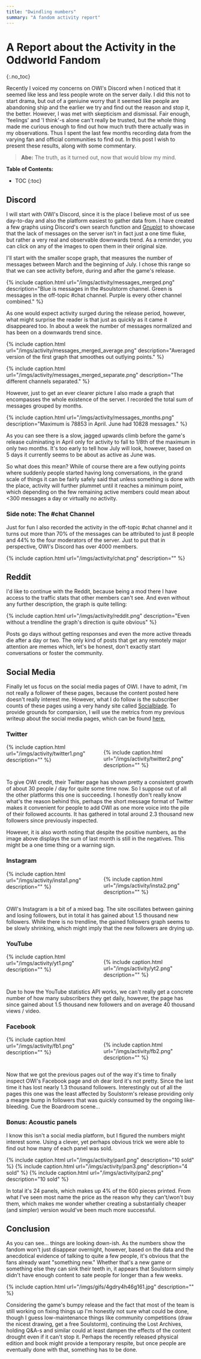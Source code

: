 ```yaml
---
title: "Dwindling numbers"
summary: "A fandom activity report"
---
```


# A Report about the Activity in the Oddworld Fandom
{:.no_toc}

Recently I voiced my concerns on OWI's Discord when I noticed that it seemed like less and less
people wrote on the server daily. I did this not to start drama, but out of a geniuine worry that it
seemed like people are abandoning ship and the earlier we try and find out the reason and stop it,
the better. However, I was met with skepticism and dismissal. Fair enough, 'feelings' and 'I
think'-s alone can't really be trusted, but the whole thing made me curious enough to find out how
much truth there actually was in my observations. Thus I spent the last few months recording data
from the varying fan and official communities to find out. In this post I wish to present these
results, along with some commentary.

> **Abe:** The truth, as it turned out, now that would blow my mind.

**Table of Contents:**
* TOC
{:toc}

## Discord

I will start with OWI's Discord, since it is the place I believe most of us see day-to-day and also
the platform easiest to gather data from. I have created a few graphs using Discord's own search
function and [Gnuplot](https://gnuplot.sourceforge.net/) to showcase that the lack of messages on
the server isn't in fact just a one time fluke, but rather a very real and observable downwards
trend. As a reminder, you can click on any of the images to open them in their original size.

I'll start with the smaller scope graph, that measures the number of messages between March and the
beginning of July. I chose this range so that we can see activity before, during and after the
game's release.

{% include caption.html url="/imgs/activity/messages_merged.png" description="Blue is messages in
the #soulstorm channel. Green is messages in the off-topic #chat channel. Purple is every other
channel combined." %}

As one would expect activity surged during the release period, however, what might surprise the
reader is that just as quickly as it came it disappeared too. In about a week the number of messages
normalized and has been on a downwards trend since.

{% include caption.html url="/imgs/activity/messages_merged_average.png" description="Averaged
version of the first graph that smoothes out outlying points." %}

{% include caption.html url="/imgs/activity/messages_merged_separate.png" description="The different
channels separated." %}

However, just to get an ever clearer picture I also made a graph that encompasses the whole
existence of the server. I recorded the total sum of messages grouped by months.

{% include caption.html url="/imgs/activity/messages_months.png" description="Maximum is 78853 in
April. June had 10828 messages." %}

As you can see there is a slow, jagged upwards climb before the game's release culminating in April
only for activity to fall to 1/8th of the maximum in only two months. It's too early to tell how
July will look, however, based on 5 days it currently seems to be about as active as June was.

So what does this mean? While of course there are a few outlying points where suddenly people
started having long conversations, in the grand scale of things it can be fairly safely said that
unless something is done with the place, activity will further plummet until it reaches a minimum
point, which depending on the few remaining active members could mean about <300 messages a day or
virtually no activity.

### Side note: The #chat Channel

Just for fun I also recorded the activity in the off-topic #chat channel and it turns out more than
70% of the messages can be attributed to just 8 people and 44% to the four moderators of the server.
Just to put that in perspective, OWI's Discord has over 4000 members.

{% include caption.html url="/imgs/activity/chat.png" description="" %}

## Reddit

I'd like to continue with the Reddit, because being a mod there I have access to the traffic stats
that other members can't see. And even without any further description, the graph is quite telling:

{% include caption.html url="/imgs/activity/reddit.png" description="Even without a trendline the
graph's direction is quite obvious" %}

Posts go days without getting responses and even the more active threads die after a day or two. The
only kind of posts that get any remotely major attention are memes which, let's be honest, don't
exactly start conversations or foster the community.

## Social Media

Finally let us focus on the social media pages of OWI. I have to admit, I'm not really a follower of
these pages, because the content posted here doesn't really interest me. However, what I do follow
is the subscriber counts of these pages using a very handy site called
[Socialblade](https://socialblade.com). To provide grounds for comparsion, I will use the metrics
from my previous writeup about the social media pages, which can be found [here.](/tendays)

### Twitter

<style>

.stats {
	display: flex;
	flex-direction: row;
	justify-content: space-evenly;
	grid-gap: 1rem;
}

</style>

<div class="stats">
{% include caption.html url="/imgs/activity/twitter1.png" description="" %}

{% include caption.html url="/imgs/activity/twitter2.png" description="" %}
</div>


To give OWI credit, their Twitter page has shown pretty a consistent growth of about 30 people / day
for quite some time now. So I suppose out of all the other platforms this one is succeeding. I
honestly don't really know what's the reason behind this, perhaps the short message format of
Twitter makes it convenient for people to add OWI as one more voice into the pile of their followed
accounts. It has gathered in total around 2.3 thousand new followers since previously inspected.

However, it is also worth noting that despite the positive numbers, as the image above displays the
sum of last month is still in the negatives. This might be a one time thing or a warning sign.

### Instagram

<div class="stats">
{% include caption.html url="/imgs/activity/insta1.png" description="" %}

{% include caption.html url="/imgs/activity/insta2.png" description="" %}
</div>

OWI's Instagram is a bit of a mixed bag. The site oscillates between gaining and losing followers,
but in total it has gained about 1.5 thousand new followers. While there is no trendline, the gained
followers graph seems to be slowly shrinking, which might imply that the new followers are drying
up. 

### YouTube

<div class="stats">
{% include caption.html url="/imgs/activity/yt1.png" description="" %}

{% include caption.html url="/imgs/activity/yt2.png" description="" %}
</div>

Due to how the YouTube statistics API works, we can't really get a concrete number of how many
subscribers they get daily, however, the page has since gained about 1.5 thousand new followers and
on average 40 thousand views / video.

### Facebook

<div class="stats">
{% include caption.html url="/imgs/activity/fb1.png" description="" %}

{% include caption.html url="/imgs/activity/fb2.png" description="" %}
</div>

Now that we got the previous pages out of the way it's time to finally inspect OWI's Facebook page
and oh dear lord it's not pretty. Since the last time it has lost nearly 1.3 thousand followers.
Interestingly out of all the pages this one was the least affected by Soulstorm's release providing
only a meagre bump in followers that was quickly consumed by the ongoing like-bleeding. Cue the
Boardroom scene...

### Bonus: Acoustic panels

I know this isn't a social media platform, but I figured the numbers might interest some. Using a
clever, yet perhaps obvious trick we were able to find out how many of each panel was sold.

<div class="stats">
{% include caption.html url="/imgs/activity/pan1.png" description="10 sold" %}
{% include caption.html url="/imgs/activity/pan3.png" description="4 sold" %}
{% include caption.html url="/imgs/activity/pan2.png" description="10 sold" %}
</div>

In total it's 24 panels, which makes up 4% of the 600 pieces printed. From what I've seen most name
the price as the reason why they can't/won't buy them, which makes me wonder whether creating a
substantially cheaper (and simpler) version would've been much more successful.

## Conclusion

As you can see... things are looking down-ish. As the numbers show the fandom won't just disappear
overnight, however, based on the data and the anecdotical evidence of talking to quite a few people,
it's obvious that the fans already want "something new." Whether that's a new game or something else
they can sink their teeth in, it appears that Soulstorm simply didn't have enough content to sate
people for longer than a few weeks.

{% include caption.html url="/imgs/gifs/4gdry4h46g161.jpg" description="" %}

Considering the game's bumpy release and the fact that most of the team is still working on fixing
things up I'm honestly not sure what could be done, though I guess low-maintenance things like
community competitions (draw the nicest drawing, get a free Soulstorm), continuing the Lost
Archives, holding Q&A-s and similar could at least dampen the effects of the content drought even if
it can't stop it. Perhaps the recently released physical edition and book might provide a temporary
respite, but once people are eventually done with that, something has to be done.